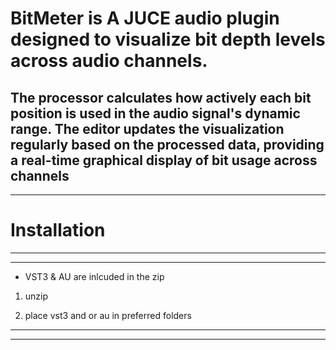 #  BitMeter is A JUCE audio plugin designed to visualize bit depth levels across audio channels.
The processor calculates how actively each bit position is used in the audio signal's dynamic range. 
The editor updates the visualization regularly based on the processed data, providing a real-time graphical display of bit usage across channels
-------------------------------------------------------------------------------------------
-------------------------------------------------------------------------------------------
# Installation
---------------------------------------------------------------------------
-------------------------------------------------------------------------------------------

- VST3 & AU are inlcuded in the zip

 1. unzip 
 
 2. place vst3 and or au in preferred folders

-------------------------------------------------------------------------------------------
-------------------------------------------------------------------------------------------
